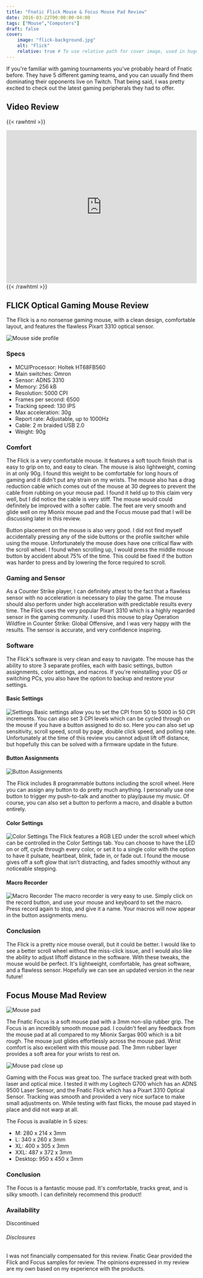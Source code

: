 ```yaml
---
title: "Fnatic Flick Mouse & Focus Mouse Pad Review"
date: 2016-03-22T00:00:00-04:00
tags: ["Mouse","Computers"]
draft: false
cover:
    image: "flick-background.jpg"
    alt: "Flick"
    relative: true # To use relative path for cover image, used in hugo Page-bundles
---
```


If you're familiar with gaming tournaments you've probably heard of Fnatic before. They have 5 different gaming teams, and you can usually find them dominating their opponents live on Twitch. That being said, I was pretty excited to check out the latest gaming peripherals they had to offer.

## Video Review

{{< rawhtml >}}
<iframe width="100%" height="404" src="https://www.youtube.com/embed/jGb0RztcLHo" frameborder="0" allowfullscreen></iframe>
{{< /rawhtml >}}

## FLICK Optical Gaming Mouse Review

The Flick is a no nonsense gaming mouse, with a clean design, comfortable layout, and features the flawless Pixart 3310 optical sensor. 

![Mouse side profile](flick-side.jpg)

### Specs
- MCU/Processor: Holtek HT68FB560
- Main switches: Omron
- Sensor: ADNS 3310
- Memory: 256 kB
- Resolution: 5000 CPI
- Frames per second: 6500
- Tracking speed: 130 IPS
- Max acceleration: 30g
- Report rate: Adjustable, up to 1000Hz
- Cable: 2 m braided USB 2.0
- Weight: 90g

### Comfort
The Flick is a very comfortable mouse. It features a soft touch finish that is easy to grip on to, and easy to clean. The mouse is also lightweight, coming in at only 90g. I found this weight to be comfortable for long hours of gaming and it didn't put any strain on my wrists. The mouse also has a drag reduction cable which comes out of the mouse at 30 degrees to prevent the cable from rubbing on your mouse pad. I found it held up to this claim very well, but I did notice the cable is very stiff. The mouse would could definitely be improved with a softer cable. The feet are very smooth and glide well on my Mionix mouse pad and the Focus mouse pad that I will be discussing later in this review.

Button placement on the mouse is also very good. I did not find myself accidentally pressing any of the side buttons or the profile switcher while using the mouse. Unfortunately the mouse does have one critical flaw with the scroll wheel. I found when scrolling up, I would press the middle mouse button by accident about 75% of the time. This could be fixed if the button was harder to press and by lowering the force required to scroll.

### Gaming and Sensor
As a Counter Strike player, I can definitely attest to the fact that a flawless sensor with no acceleration is necessary to play the game. The mouse should also perform under high acceleration with predictable results every time. The Flick uses the very popular Pixart 3310 which is a highly regarded sensor in the gaming community. I used this mouse to play Operation Wildfire in Counter Strike: Global Offensive, and I was very happy with the results. The sensor is accurate, and very confidence inspiring.

### Software
The Flick's software is very clean and easy to navigate. The mouse has the ability to store 3 separate profiles, each with basic settings, button assignments, color settings, and macros. If you're reinstalling your OS or switching PCs, you also have the option to backup and restore your settings.

#### Basic Settings
![Settings](02lz03P.png)
Basic settings allow you to set the CPI from 50 to 5000 in 50 CPI increments. You can also set 3 CPI levels which can be cycled through on the mouse if you have a button assigned to do so. Here you can also set up sensitivity, scroll speed, scroll by page, double click speed, and polling rate. Unfortunately at the time of this review you cannot adjust lift off distance, but hopefully this can be solved with a firmware update in the future.

#### Button Assignments
![Button Assignments](L2mN1to.png)

The Flick includes 8 programmable buttons including the scroll wheel. Here you can assign any button to do pretty much anything. I personally use one button to trigger my push-to-talk and another to play/pause my music. Of course, you can also set a button to perform a macro, and disable a button entirely.

#### Color Settings
![Color Settings](U2nj7yV.png)
The Flick features a RGB LED under the scroll wheel which can be controlled in the Color Settings tab. You can choose to have the LED on or off, cycle through every color, or set  it to a single color with the option to have it pulsate, heartbeat, blink, fade in, or fade out. I found the mouse gives off a soft glow that isn't distracting, and fades smoothly without any noticeable stepping.

#### Macro Recorder
![Macro Recorder](m2ot2hB.png)
The macro recorder is very easy to use. Simply click on the record button, and use your mouse and keyboard to set the macro. Press record again to stop, and give it a name. Your macros will now appear in the button assignments menu.

### Conclusion
The Flick is a pretty nice mouse overall, but it could be better. I would like to see a better scroll wheel without the miss-click issue, and I would also like the ability to adjust liftoff distance in the software. With these tweaks, the mouse would be perfect. It's lightweight, comfortable, has great software, and a flawless sensor. Hopefully we can see an updated version in the near future!

## Focus Mouse Mad Review

![Mouse pad](focus1.jpg)

The Fnatic Focus is a soft mouse pad with a 3mm non-slip rubber grip. The Focus is an incredibly smooth mouse pad. I couldn't feel any feedback from the mouse pad at all compared to my Mionix Sargas 900 which is a bit rough. The mouse just glides effortlessly across the mouse pad. Wrist comfort is also excellent with this mouse pad. The 3mm rubber layer provides a soft area for your wrists to rest on.

![Mouse pad close up](focus2.jpg)

Gaming with the Focus was great too. The surface tracked great with both laser and optical mice. I tested it with my Logitech G700 which has an ADNS 9500 Laser Sensor, and the Fnatic Flick which has a Pixart 3310 Optical Sensor. Tracking was smooth and provided a very nice surface to make small adjustments on. While testing with fast flicks, the mouse pad stayed in place and did not warp at all.

The Focus is available in 5 sizes:

- M: 280 x 214 x 3mm
- L: 340 x 260 x 3mm
- XL: 400 x 305 x 3mm
- XXL: 487 x 372 x 3mm
- Desktop: 950 x 450 x 3mm

### Conclusion
The Focus is a fantastic mouse pad. It's comfortable, tracks great, and is silky smooth. I can definitely recommend this product!

### Availability

Discontinued

###### Disclosures
I was not financially compensated for this review. Fnatic Gear provided the Flick and Focus samples for review. The opinions expressed in my review are my own based on my experience with the products.